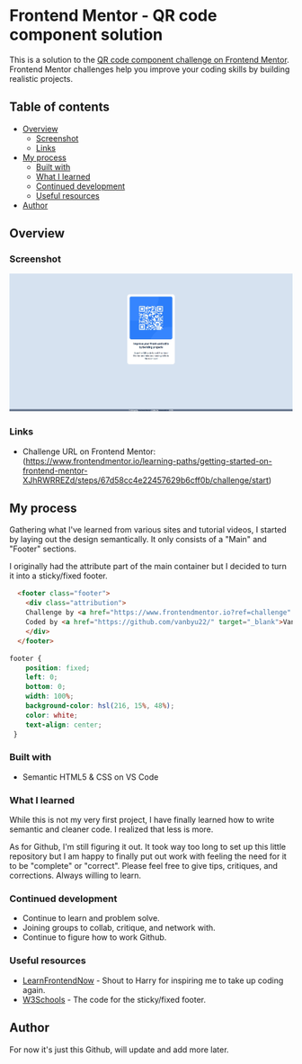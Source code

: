 # Frontend Mentor - QR code component solution

This is a solution to the [QR code component challenge on Frontend Mentor](https://www.frontendmentor.io/challenges/qr-code-component-iux_sIO_H). Frontend Mentor challenges help you improve your coding skills by building realistic projects. 

## Table of contents

- [Overview](#overview)
  - [Screenshot](#screenshot)
  - [Links](#links)
- [My process](#my-process)
  - [Built with](#built-with)
  - [What I learned](#what-i-learned)
  - [Continued development](#continued-development)
  - [Useful resources](#useful-resources)
- [Author](#author)


## Overview

### Screenshot

![Final Result](https://github.com/vanbyu22/QR-component-main/blob/64502fda572c5680583a7f8c1b66bb9761899fad/screenshot/Screenshot_15-3-2025_final.jpeg)


### Links

- Challenge URL on Frontend Mentor: (https://www.frontendmentor.io/learning-paths/getting-started-on-frontend-mentor-XJhRWRREZd/steps/67d58cc4e22457629b6cff0b/challenge/start)

## My process

Gathering what I've learned from various sites and tutorial videos, I started by laying out the design semantically. It only consists of a "Main" and "Footer" sections.

I originally had the attribute part of the main container but I decided to turn it into a sticky/fixed footer.

```html
  <footer class="footer">
    <div class="attribution">
    Challenge by <a href="https://www.frontendmentor.io?ref=challenge" target="_blank">Frontend Mentor</a>.
    Coded by <a href="https://github.com/vanbyu22/" target="_blank">Vanessa B. Yu,</a> 2025.
    </div>
  </footer>
  ```

```css
footer {
    position: fixed;
    left: 0;
    bottom: 0;
    width: 100%;
    background-color: hsl(216, 15%, 48%);
    color: white;
    text-align: center;
 }
 ```

### Built with

- Semantic HTML5 & CSS on VS Code

### What I learned

While this is not my very first project, I have finally learned how to write semantic and cleaner code. I realized that less is more.

As for Github, I'm still figuring it out. It took way too long to set up this little repository but I am happy to finally put out work with feeling the need for it to be "complete" or "correct". Please feel free to give tips, critiques, and corrections. Always willing to learn.

### Continued development

- Continue to learn and problem solve.
- Joining groups to collab, critique, and network with.
- Continue to figure how to work Github.

### Useful resources

- [LearnFrontendNow](https://www.learnfrontendnow.com/) - Shout to Harry for inspiring me to take up coding again.
- [W3Schools](https://www.w3schools.com/howto/tryit.asp?filename=tryhow_css_fixed_footer) - The code for the sticky/fixed footer.



## Author

For now it's just this Github, will update and add more later.

